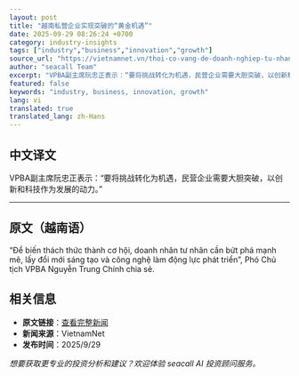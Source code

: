 ```yaml
---
layout: post
title: "越南私营企业实现突破的“黄金机遇”"
date: 2025-09-29 08:26:24 +0700
category: industry-insights
tags: ["industry","business","innovation","growth"]
source_url: "https://vietnamnet.vn/thoi-co-vang-de-doanh-nghiep-tu-nhan-viet-nam-but-pha-2447260.html"
author: "seacall Team"
excerpt: "VPBA副主席阮忠正表示：“要将挑战转化为机遇，民营企业需要大胆突破，以创新和科技作为发展的动力。”..."
featured: false
keywords: "industry, business, innovation, growth"
lang: vi
translated: true
translated_lang: zh-Hans
---
```


## 中文译文

VPBA副主席阮忠正表示：“要将挑战转化为机遇，民营企业需要大胆突破，以创新和科技作为发展的动力。”

---

## 原文（越南语）

“Để biến thách thức thành cơ hội, doanh nhân tư nhân cần bứt phá mạnh mẽ, lấy đổi mới sáng tạo và công nghệ làm động lực phát triển”, Phó Chủ tịch VPBA Nguyễn Trung Chính chia sẻ.

## 相关信息

- **原文链接**：[查看完整新闻](https://vietnamnet.vn/thoi-co-vang-de-doanh-nghiep-tu-nhan-viet-nam-but-pha-2447260.html)
- **新闻来源**：VietnamNet
- **发布时间**：2025/9/29

*想要获取更专业的投资分析和建议？欢迎体验 seacall AI 投资顾问服务。*